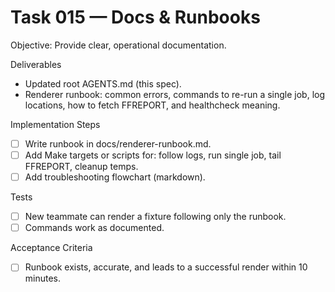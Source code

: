 # Task 015 — Docs & Runbooks

Objective: Provide clear, operational documentation.

Deliverables
- Updated root AGENTS.md (this spec).
- Renderer runbook: common errors, commands to re-run a single job, log locations, how to fetch FFREPORT, and healthcheck meaning.

Implementation Steps
- [ ] Write runbook in docs/renderer-runbook.md.
- [ ] Add Make targets or scripts for: follow logs, run single job, tail FFREPORT, cleanup temps.
- [ ] Add troubleshooting flowchart (markdown).

Tests
- [ ] New teammate can render a fixture following only the runbook.
- [ ] Commands work as documented.

Acceptance Criteria
- [ ] Runbook exists, accurate, and leads to a successful render within 10 minutes.
